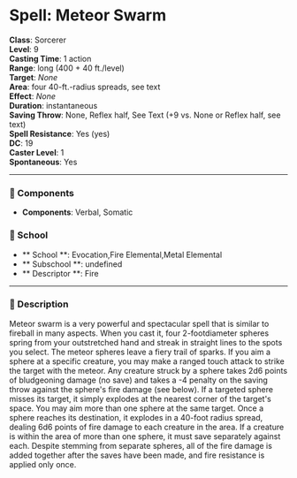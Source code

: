 
# Spell: Meteor Swarm
**Class**: Sorcerer  
**Level**: 9  
**Casting Time**: 1 action  
**Range**: long (400 + 40 ft./level)  
**Target**: _None_  
**Area**: four 40-ft.-radius spreads, see text  
**Effect**: _None_  
**Duration**: instantaneous  
**Saving Throw**: None, Reflex half, See Text (+9 vs. None or Reflex half, see text)  
**Spell Resistance**: Yes (yes)  
**DC**: 19  
**Caster Level**: 1  
**Spontaneous**: Yes

---

### 🔮 Components
- **Components**: Verbal, Somatic

### 🏫 School
- ** School **: Evocation,Fire Elemental,Metal Elemental
- ** Subschool **: undefined
- ** Descriptor **: Fire
---

### 📜 Description
Meteor swarm is a very powerful and spectacular spell that is similar to fireball in many aspects. When you cast it, four 2-footdiameter spheres spring from your outstretched hand and streak in straight lines to the spots you select. The meteor spheres leave a fiery trail of sparks. If you aim a sphere at a specific creature, you may make a ranged touch attack to strike the target with the meteor. Any creature struck by a sphere takes 2d6 points of bludgeoning damage (no save) and takes a -4 penalty on the saving throw against the sphere's fire damage (see below). If a targeted sphere misses its target, it simply explodes at the nearest corner of the target's space. You may aim more than one sphere at the same target. Once a sphere reaches its destination, it explodes in a 40-foot radius spread, dealing 6d6 points of fire damage to each creature in the area. If a creature is within the area of more than one sphere, it must save separately against each. Despite stemming from separate spheres, all of the fire damage is added together after the saves have been made, and fire resistance is applied only once.
